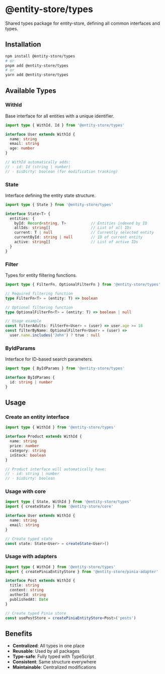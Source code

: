 # @entity-store/types

Shared types package for entity-store, defining all common interfaces and types.

## Installation

```bash
npm install @entity-store/types
# or
pnpm add @entity-store/types
# or
yarn add @entity-store/types
```

## Available Types

### WithId

Base interface for all entities with a unique identifier.

```typescript
import type { WithId, Id } from '@entity-store/types'

interface User extends WithId {
  name: string
  email: string
  age: number
}

// WithId automatically adds:
// - id: Id (string | number)
// - $isDirty: boolean (for modification tracking)
```

### State

Interface defining the entity state structure.

```typescript
import type { State } from '@entity-store/types'

interface State<T> {
  entities: {
    byId: Record<string, T>           // Entities indexed by ID
    allIds: string[]                  // List of all IDs
    current: T | null                 // Currently selected entity
    currentById: string | null        // ID of current entity
    active: string[]                  // List of active IDs
  }
}
```

### Filter

Types for entity filtering functions.

```typescript
import type { FilterFn, OptionalFilterFn } from '@entity-store/types'

// Required filtering function
type FilterFn<T> = (entity: T) => boolean

// Optional filtering function
type OptionalFilterFn<T> = (entity: T) => boolean | null

// Usage example
const filterAdults: FilterFn<User> = (user) => user.age >= 18
const filterByName: OptionalFilterFn<User> = (user) => 
  user.name.includes('John') ? true : null
```

### ByIdParams

Interface for ID-based search parameters.

```typescript
import type { ByIdParams } from '@entity-store/types'

interface ByIdParams {
  id: string | number
}
```

## Usage

### Create an entity interface

```typescript
import type { WithId } from '@entity-store/types'

interface Product extends WithId {
  name: string
  price: number
  category: string
  inStock: boolean
}

// Product interface will automatically have:
// - id: string | number
// - $isDirty: boolean
```

### Usage with core

```typescript
import type { State, WithId } from '@entity-store/types'
import { createState } from '@entity-store/core'

interface User extends WithId {
  name: string
  email: string
}

// Create typed state
const state: State<User> = createState<User>()
```

### Usage with adapters

```typescript
import type { WithId } from '@entity-store/types'
import { createPiniaEntityStore } from '@entity-store/pinia-adapter'

interface Post extends WithId {
  title: string
  content: string
  authorId: string
  publishedAt: Date
}

// Create typed Pinia store
const usePostStore = createPiniaEntityStore<Post>('posts')
```

## Benefits

- **Centralized**: All types in one place
- **Reusable**: Used by all packages
- **Type-safe**: Fully typed with TypeScript
- **Consistent**: Same structure everywhere
- **Maintainable**: Centralized modifications
